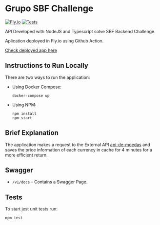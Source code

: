 # Grupo SBF Challenge
[![Fly.io](https://github.com/Viny2999/eng-gruposbf-backend-javascript/actions/workflows/master.yml/badge.svg?branch=master)](https://github.com/Viny2999/eng-gruposbf-backend-javascript/actions/workflows/master.yml)
[![Tests](https://github.com/Viny2999/eng-gruposbf-backend-javascript/actions/workflows/dev.yml/badge.svg?branch=dev)](https://github.com/Viny2999/eng-gruposbf-backend-javascript/actions/workflows/dev.yml)

API Developed with NodeJS and Typescript solve SBF Backend Challenge.

Aplication deployed in Fly.io using Github Action.

[Check deployed app here](https://eng-gruposbf-backend-javascript.fly.dev/v1/health)

## Instructions to Run Locally
There are two ways to run the application:
* Using Docker Compose:
  ```
  docker-compose up
  ``` 
* Using NPM:
  ```
  npm install
  npm start
  ``` 

## Brief Explanation
The application makes a request to the External API [api-de-moedas](https://docs.awesomeapi.com.br/api-de-moedas) and saves the price information of each currency in cache for 4 minutes for a more efficient return.
## Swagger
* `/v1/docs` - Contains a Swagger Page.

## Tests
To start jest unit tests run:
```
npm test
```

